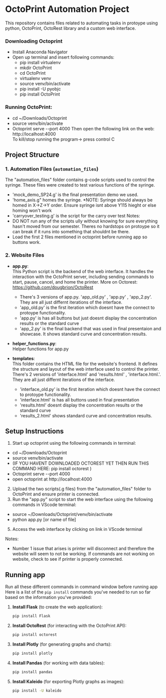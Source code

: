 # OctoPrint Automation Project

This repository contains files related to automating tasks in protoype using python, OctoPrint, OctoRest library and a custom web interface.

### Downloading Octoprint
- Install Anaconda Navigator 
- Open up terminal and insert following commands: 
   * pip install virtualenv
   * mkdir OctoPrint
   * cd OctoPrint
   * virtualenv venv
   * source venv/bin/activate
   * pip install -U pyobjc
   * pip install OctoPrint

### Running OctoPrint:
   * cd ~/Downloads/Octoprint
   * source venv/bin/activate
   * Octoprint serve --port 4000
Then open the following link on the web:  http://localhost:4000   
To kill/stop running the program-> press control C 

## Project Structure

### 1. **Automation Files** (`automation_files`)
The "automation_files" folder contains g-code scripts used to control the syringe. These files were created to test various functions of the syringe.
   - 'mock_demo_SP24.g' is the final presentation demo we used.
   - 'home_axis.g" homes the syringe. *NOTE: Syringe should always be homed in X->Z->Y order. Ensure syringe isnt above Y115 hieght or else homing won't work
   - 'carryover_testing.g' is the script for the carry over test
   Notes: 
   - DO NOT run any of the scripts ully without knowing for sure everything hasn't moved from our semester. Theres no hardstops on protoype so it can break if it runs into something that shouldnt be there.
   - Load the first 2 files mentioned in octoprint before running app so buttons work.


### 2. **Website Files**

- **app.py**:  
  This Python script is the backend of the web interface. It handles the interaction with the OctoPrint server, including sending commands to start, pause, cancel, and home the printer. More on Octorest: https://github.com/dougbrion/OctoRest
  - There's 3 versions of app.py. 'app_old.py' , 'app.py' , 'app_2.py'. They are all just differnt iterations of the interface. 
   - 'app_old.py' is the first iteration which doesnt have the connect to protoype functionality.
   - 'app.py' is has all buttons but just doesnt display the concentration results or the standard curve
   - 'app_2.py' is the final backend that was used in final presentaion and showcase. It shows standard curve and concentration results.

- **helper_functions.py**:  
   Helper functions for app.py
   
- **templates**:  
  This folder contains the HTML file for the website's frontend. It defines the structure and layout of the web interface used to control the printer.
  There's 2 versions of 'interface.html' and 'results.html' , 'interface.html.'. They are all just differnt iterations of the interface. 
   - 'interface_old.py' is the first iteration which doesnt have the connect to protoype functionality.
   - 'interface.html' is has all buttons used in final presentation
   - 'results.html' doesnt display the concentration results or the standard curve
   - 'results_2.html' shows standard curve and concentration results.

## Setup Instructions

1. Start up octoprint using the following commands in terminal: 
  - cd ~/Downloads/Octoprint
  - source venv/bin/activate
  - (IF YOU HAVENT DOWNLOADED OCTOREST YET THEN RUN THIS COMMAND HERE: pip install octorest )
  - Octoprint serve --port 4000
  - open octoprint at http://localhost:4000
2. Upload the two scripts(.g files) from the "automation_files" folder to OctoPrint and ensure printer is connected.
3. Run the "app.py" script to start the web interface using the following commands in VScode terminal:
  - source ~/Downloads/Octoprint/venv/bin/activate
  - python app.py [or name of file]
5. Access the web interface by clicking on link in VScode terminal 

Notes:
- Number 1 issue that arises is printer will disconnect and therefore the website will seem to not be working. If commands are not working on website, check to see if printer is properly connected.

## Running app
Run all these different commands in command window before running app
Here is a list of the `pip install` commands you've needed to run so far based on the information you've provided:

1. **Install Flask** (to create the web application):
   ```bash
   pip install Flask
   ```

2. **Install OctoRest** (for interacting with the OctoPrint API):
   ```bash
   pip install octorest
   ```

3. **Install Plotly** (for generating graphs and charts):
   ```bash
   pip install plotly
   ```

4. **Install Pandas** (for working with data tables):
   ```bash
   pip install pandas
   ```

5. **Install Kaleido** (for exporting Plotly graphs as images):
   ```bash
   pip install -U kaleido
   ```